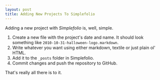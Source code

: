 ```yaml
---
layout: post
title: Adding New Projects To Simplefolio
---
```


Adding a new project with _Simplefolio_ is, well, simple.

1. Create a new file with the project's date and name. It should look something like `2010-10-31-halloween-logo.markdown`.
2. Write whatever you want using either markdown, textile or just plain ol' HTML.
3. Add it to the `_posts` folder in Simplefolio.
4. Commit changes and push the repository to GitHub.

That's really all there is to it.

